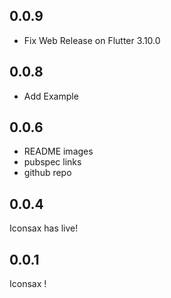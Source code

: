 ## 0.0.9

- Fix Web Release on Flutter 3.10.0

## 0.0.8

- Add Example

## 0.0.6

- README images
- pubspec links 
- github repo


## 0.0.4

Iconsax has live!

## 0.0.1

Iconsax !
